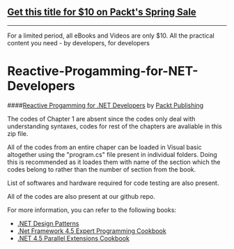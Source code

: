 ## [Get this title for $10 on Packt's Spring Sale](https://www.packt.com/B04954?utm_source=github&utm_medium=packt-github-repo&utm_campaign=spring_10_dollar_2022)
-----
For a limited period, all eBooks and Videos are only $10. All the practical content you need \- by developers, for developers

# Reactive-Progamming-for-NET-Developers

####[Reactive Progamming for .NET Developers](https://www.packtpub.com/web-development/reactive-programming-net-developers?utm_source=GitHub&utm_medium=repository&utm_campaign=9781785882883) by [Packt Publishing](https://www.packtpub.com/)


The codes of Chapter 1 are absent since the codes only deal with understanding syntaxes, codes for rest of the chapters are avaliable in this zip file.


All of the codes from an entire chaper can be loaded in Visual basic altogether using the 
"program.cs" file present in individual folders.
Doing this is recommended as it loades them with name of the section which the codes belong
to rather than the number of section from the book.



List of softwares and hardware required for code testing are also present.



All of the codes are also present at our github repo.


For more information, you can refer to the following books:
* [.NET Design Patterns](https://www.packtpub.com/application-development/net-design-patterns?utm_source=GitHub&utm_medium=repository&utm_campaign=9781786466150)
* [.Net Framework 4.5 Expert Programming Cookbook](https://www.packtpub.com/application-development/net-framework-45-expert-programming-cookbook?utm_source=GitHub&utm_medium=repository&utm_campaign=9781849687423)
* [.NET 4.5 Parallel Extensions Cookbook](https://www.packtpub.com/application-development/net-45-parallel-extensions-cookbook?utm_source=GitHub&utm_medium=repository&utm_campaign=9781849690225)


